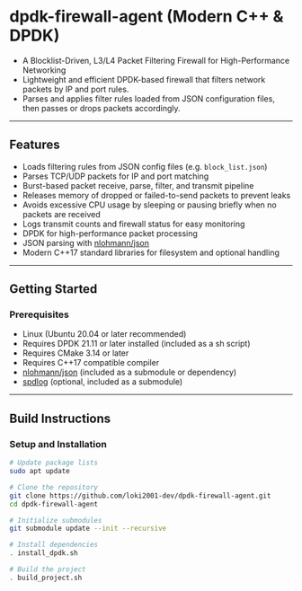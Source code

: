 # dpdk-firewall-agent (Modern C++ & DPDK)
- A Blocklist-Driven, L3/L4 Packet Filtering Firewall for High-Performance Networking
- Lightweight and efficient DPDK-based firewall that filters network packets by IP and port rules.
- Parses and applies filter rules loaded from JSON configuration files, then passes or drops packets accordingly.

---

## Features
- Loads filtering rules from JSON config files (e.g. `block_list.json`)
- Parses TCP/UDP packets for IP and port matching
- Burst-based packet receive, parse, filter, and transmit pipeline
- Releases memory of dropped or failed-to-send packets to prevent leaks
- Avoids excessive CPU usage by sleeping or pausing briefly when no packets are received
- Logs transmit counts and firewall status for easy monitoring
- DPDK for high-performance packet processing
- JSON parsing with [nlohmann/json](https://github.com/nlohmann/json)
- Modern C++17 standard libraries for filesystem and optional handling

---

## Getting Started
### Prerequisites
- Linux (Ubuntu 20.04 or later recommended)
- Requires DPDK 21.11 or later installed (included as a sh script)
- Requires CMake 3.14 or later
- Requires C++17 compatible compiler
- [nlohmann/json](https://github.com/nlohmann/json) (included as a submodule or dependency)
- [spdlog](https://github.com/gabime/spdlog) (optional, included as a submodule)

---

## Build Instructions
### Setup and Installation
```bash
# Update package lists
sudo apt update

# Clone the repository
git clone https://github.com/loki2001-dev/dpdk-firewall-agent.git
cd dpdk-firewall-agent

# Initialize submodules
git submodule update --init --recursive

# Install dependencies
. install_dpdk.sh

# Build the project
. build_project.sh